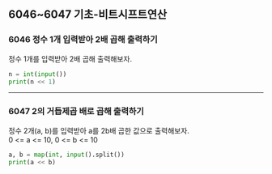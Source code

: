 ## 6046~6047 기초-비트시프트연산

### 6046 정수 1개 입력받아 2배 곱해 출력하기

정수 1개를 입력받아 2배 곱해 출력해보자.

```Python
n = int(input())
print(n << 1)
```

---

### 6047 2의 거듭제곱 배로 곱해 출력하기

정수 2개(a, b)를 입력받아 a를 2b배 곱한 값으로 출력해보자.  
0 <= a <= 10, 0 <= b <= 10

```Python
a, b = map(int, input().split())
print(a << b)
```
